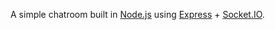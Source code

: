 A simple chatroom built in [Node.js](http://nodejs.org) using [Express](http://expressjs.com) + [Socket.IO](http://socket.io/).